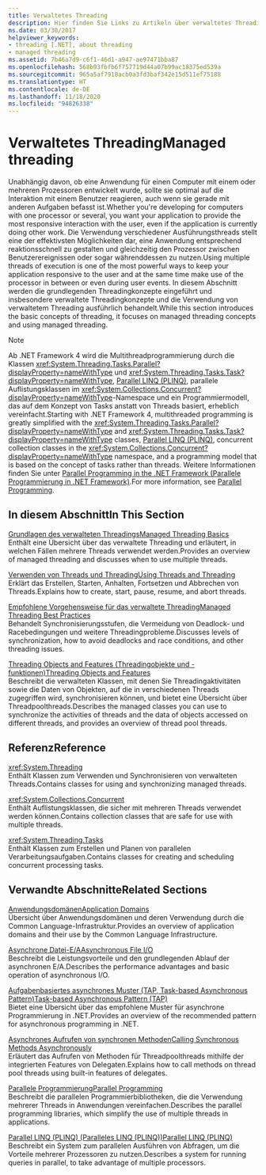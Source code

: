 ```yaml
---
title: Verwaltetes Threading
description: Hier finden Sie Links zu Artikeln über verwaltetes Threading in .NET, die sich mit den Grundlagen, den bewährten Methoden, den Threadingobjekten und -features, Referenzseiten und mehr befassen.
ms.date: 03/30/2017
helpviewer_keywords:
- threading [.NET], about threading
- managed threading
ms.assetid: 7b46a7d9-c6f1-46d1-a947-ae97471bba87
ms.openlocfilehash: 568b93fbfb6f757719d44a07b99ac18375ed539a
ms.sourcegitcommit: 965a5af7918acb0a3fd3baf342e15d511ef75188
ms.translationtype: HT
ms.contentlocale: de-DE
ms.lasthandoff: 11/18/2020
ms.locfileid: "94826338"
---
```

# <a name="managed-threading"></a><span data-ttu-id="463b4-103">Verwaltetes Threading</span><span class="sxs-lookup"><span data-stu-id="463b4-103">Managed threading</span></span>

<span data-ttu-id="463b4-104">Unabhängig davon, ob eine Anwendung für einen Computer mit einem oder mehreren Prozessoren entwickelt wurde, sollte sie optimal auf die Interaktion mit einem Benutzer reagieren, auch wenn sie gerade mit anderen Aufgaben befasst ist.</span><span class="sxs-lookup"><span data-stu-id="463b4-104">Whether you're developing for computers with one processor or several, you want your application to provide the most responsive interaction with the user, even if the application is currently doing other work.</span></span> <span data-ttu-id="463b4-105">Die Verwendung verschiedener Ausführungsthreads stellt eine der effektivsten Möglichkeiten dar, eine Anwendung entsprechend reaktionsschnell zu gestalten und gleichzeitig den Prozessor zwischen Benutzerereignissen oder sogar währenddessen zu nutzen.</span><span class="sxs-lookup"><span data-stu-id="463b4-105">Using multiple threads of execution is one of the most powerful ways to keep your application responsive to the user and at the same time make use of the processor in between or even during user events.</span></span> <span data-ttu-id="463b4-106">In diesem Abschnitt werden die grundlegenden Threadingkonzepte eingeführt und insbesondere verwaltete Threadingkonzepte und die Verwendung von verwaltetem Threading ausführlich behandelt.</span><span class="sxs-lookup"><span data-stu-id="463b4-106">While this section introduces the basic concepts of threading, it focuses on managed threading concepts and using managed threading.</span></span>  
  
> [!NOTE]
> <span data-ttu-id="463b4-107">Ab .NET Framework 4 wird die Multithreadprogrammierung durch die Klassen <xref:System.Threading.Tasks.Parallel?displayProperty=nameWithType> und <xref:System.Threading.Tasks.Task?displayProperty=nameWithType>, [Parallel LINQ (PLINQ)](../parallel-programming/introduction-to-plinq.md), parallele Auflistungsklassen im <xref:System.Collections.Concurrent?displayProperty=nameWithType>-Namespace und ein Programmiermodell, das auf dem Konzept von Tasks anstatt von Threads basiert, erheblich vereinfacht.</span><span class="sxs-lookup"><span data-stu-id="463b4-107">Starting with .NET Framework 4, multithreaded programming is greatly simplified with the <xref:System.Threading.Tasks.Parallel?displayProperty=nameWithType> and <xref:System.Threading.Tasks.Task?displayProperty=nameWithType> classes, [Parallel LINQ (PLINQ)](../parallel-programming/introduction-to-plinq.md), concurrent collection classes in the <xref:System.Collections.Concurrent?displayProperty=nameWithType> namespace, and a programming model that is based on the concept of tasks rather than threads.</span></span> <span data-ttu-id="463b4-108">Weitere Informationen finden Sie unter [Parallel Programming in the .NET Framework (Parallele Programmierung in .NET Framework)](../parallel-programming/index.md).</span><span class="sxs-lookup"><span data-stu-id="463b4-108">For more information, see [Parallel Programming](../parallel-programming/index.md).</span></span>  
  
## <a name="in-this-section"></a><span data-ttu-id="463b4-109">In diesem Abschnitt</span><span class="sxs-lookup"><span data-stu-id="463b4-109">In This Section</span></span>  
 [<span data-ttu-id="463b4-110">Grundlagen des verwalteten Threadings</span><span class="sxs-lookup"><span data-stu-id="463b4-110">Managed Threading Basics</span></span>](managed-threading-basics.md)  
 <span data-ttu-id="463b4-111">Enthält eine Übersicht über das verwaltete Threading und erläutert, in welchen Fällen mehrere Threads verwendet werden.</span><span class="sxs-lookup"><span data-stu-id="463b4-111">Provides an overview of managed threading and discusses when to use multiple threads.</span></span>  
  
 [<span data-ttu-id="463b4-112">Verwenden von Threads und Threading</span><span class="sxs-lookup"><span data-stu-id="463b4-112">Using Threads and Threading</span></span>](using-threads-and-threading.md)  
 <span data-ttu-id="463b4-113">Erklärt das Erstellen, Starten, Anhalten, Fortsetzen und Abbrechen von Threads.</span><span class="sxs-lookup"><span data-stu-id="463b4-113">Explains how to create, start, pause, resume, and abort threads.</span></span>  
  
 [<span data-ttu-id="463b4-114">Empfohlene Vorgehensweise für das verwaltete Threading</span><span class="sxs-lookup"><span data-stu-id="463b4-114">Managed Threading Best Practices</span></span>](managed-threading-best-practices.md)  
 <span data-ttu-id="463b4-115">Behandelt Synchronisierungsstufen, die Vermeidung von Deadlock- und Racebedingungen und weitere Threadingprobleme.</span><span class="sxs-lookup"><span data-stu-id="463b4-115">Discusses levels of synchronization, how to avoid deadlocks and race conditions, and other threading issues.</span></span>  
  
 [<span data-ttu-id="463b4-116">Threading Objects and Features (Threadingobjekte und -funktionen)</span><span class="sxs-lookup"><span data-stu-id="463b4-116">Threading Objects and Features</span></span>](threading-objects-and-features.md)  
 <span data-ttu-id="463b4-117">Beschreibt die verwalteten Klassen, mit denen Sie Threadingaktivitäten sowie die Daten von Objekten, auf die in verschiedenen Threads zugegriffen wird, synchronisieren können, und bietet eine Übersicht über Threadpoolthreads.</span><span class="sxs-lookup"><span data-stu-id="463b4-117">Describes the managed classes you can use to synchronize the activities of threads and the data of objects accessed on different threads, and provides an overview of thread pool threads.</span></span>  
  
## <a name="reference"></a><span data-ttu-id="463b4-118">Referenz</span><span class="sxs-lookup"><span data-stu-id="463b4-118">Reference</span></span>  
 <xref:System.Threading>  
 <span data-ttu-id="463b4-119">Enthält Klassen zum Verwenden und Synchronisieren von verwalteten Threads.</span><span class="sxs-lookup"><span data-stu-id="463b4-119">Contains classes for using and synchronizing managed threads.</span></span>  
  
 <xref:System.Collections.Concurrent>  
 <span data-ttu-id="463b4-120">Enthält Auflistungsklassen, die sicher mit mehreren Threads verwendet werden können.</span><span class="sxs-lookup"><span data-stu-id="463b4-120">Contains collection classes that are safe for use with multiple threads.</span></span>  
  
 <xref:System.Threading.Tasks>  
 <span data-ttu-id="463b4-121">Enthält Klassen zum Erstellen und Planen von parallelen Verarbeitungsaufgaben.</span><span class="sxs-lookup"><span data-stu-id="463b4-121">Contains classes for creating and scheduling concurrent processing tasks.</span></span>  
  
## <a name="related-sections"></a><span data-ttu-id="463b4-122">Verwandte Abschnitte</span><span class="sxs-lookup"><span data-stu-id="463b4-122">Related Sections</span></span>  
 [<span data-ttu-id="463b4-123">Anwendungsdomänen</span><span class="sxs-lookup"><span data-stu-id="463b4-123">Application Domains</span></span>](../../framework/app-domains/application-domains.md)  
 <span data-ttu-id="463b4-124">Übersicht über Anwendungsdomänen und deren Verwendung durch die Common Language-Infrastruktur.</span><span class="sxs-lookup"><span data-stu-id="463b4-124">Provides an overview of application domains and their use by the Common Language Infrastructure.</span></span>  
  
 [<span data-ttu-id="463b4-125">Asynchrone Datei-E/A</span><span class="sxs-lookup"><span data-stu-id="463b4-125">Asynchronous File I/O</span></span>](../io/asynchronous-file-i-o.md)  
 <span data-ttu-id="463b4-126">Beschreibt die Leistungsvorteile und den grundlegenden Ablauf der asynchronen E/A.</span><span class="sxs-lookup"><span data-stu-id="463b4-126">Describes the performance advantages and basic operation of asynchronous I/O.</span></span>  
  
 [<span data-ttu-id="463b4-127">Aufgabenbasiertes asynchrones Muster (TAP, Task-based Asynchronous Pattern)</span><span class="sxs-lookup"><span data-stu-id="463b4-127">Task-based Asynchronous Pattern (TAP)</span></span>](../asynchronous-programming-patterns/task-based-asynchronous-pattern-tap.md)  
 <span data-ttu-id="463b4-128">Bietet eine Übersicht über das empfohlene Muster für asynchrone Programmierung in .NET.</span><span class="sxs-lookup"><span data-stu-id="463b4-128">Provides an overview of the recommended pattern for asynchronous programming in .NET.</span></span>  
  
 [<span data-ttu-id="463b4-129">Asynchrones Aufrufen von synchronen Methoden</span><span class="sxs-lookup"><span data-stu-id="463b4-129">Calling Synchronous Methods Asynchronously</span></span>](../asynchronous-programming-patterns/calling-synchronous-methods-asynchronously.md)  
 <span data-ttu-id="463b4-130">Erläutert das Aufrufen von Methoden für Threadpoolthreads mithilfe der integrierten Features von Delegaten.</span><span class="sxs-lookup"><span data-stu-id="463b4-130">Explains how to call methods on thread pool threads using built-in features of delegates.</span></span>  
  
 [<span data-ttu-id="463b4-131">Parallele Programmierung</span><span class="sxs-lookup"><span data-stu-id="463b4-131">Parallel Programming</span></span>](../parallel-programming/index.md)  
 <span data-ttu-id="463b4-132">Beschreibt die parallelen Programmierbibliotheken, die die Verwendung mehrerer Threads in Anwendungen vereinfachen.</span><span class="sxs-lookup"><span data-stu-id="463b4-132">Describes the parallel programming libraries, which simplify the use of multiple threads in applications.</span></span>  
  
 [<span data-ttu-id="463b4-133">Parallel LINQ (PLINQ) (Paralleles LINQ (PLINQ))</span><span class="sxs-lookup"><span data-stu-id="463b4-133">Parallel LINQ (PLINQ)</span></span>](../parallel-programming/introduction-to-plinq.md)  
 <span data-ttu-id="463b4-134">Beschreibt ein System zum parallelen Ausführen von Abfragen, um die Vorteile mehrerer Prozessoren zu nutzen.</span><span class="sxs-lookup"><span data-stu-id="463b4-134">Describes a system for running queries in parallel, to take advantage of multiple processors.</span></span>
